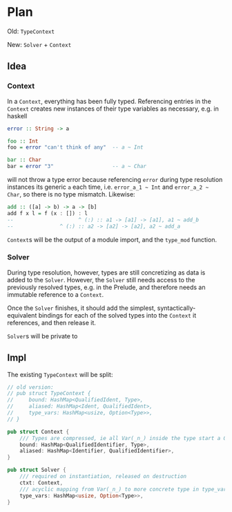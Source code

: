 Plan
====


Old: `TypeContext`

New: `Solver` + `Context`

Idea
----

### Context

In a `Context`, everything has been fully typed. Referencing entries in the `Context` creates new instances of their type variables as necessary, e.g. in haskell
``` haskell
error :: String -> a

foo :: Int
foo = error "can't think of any"  -- a ~ Int

bar :: Char
bar = error "3"                   -- a ~ Char
``` 
will not throw a type error because referencing `error` during type resolution instances its generic `a` each time, i.e. `error_a_1 ~ Int` and `error_a_2 ~ Char`, so there is no type mismatch. Likewise:
``` haskell
add :: ([a] -> b) -> a -> [b]
add f x l = f (x : []) : l
--                     ^ (:) :: a1 -> [a1] -> [a1], a1 ~ add_b
--               ^ (:) :: a2 -> [a2] -> [a2], a2 ~ add_a
```

`Context`s will be the output of a module import, and the `type_mod` function.

### Solver

During type resolution, however, types are still concretizing as data is added to the `Solver`. However, the `Solver` still needs access to the previously resolved types, e.g. in the Prelude, and therefore needs an immutable reference to a `Context`.

Once the `Solver` finishes, it should add the simplest, syntactically-equivalent bindings for each of the solved types into the `Context` it references, and then release it.

`Solver`s will be private to 

Impl
----

The existing `TypeContext` will be split:
``` rust
// old version:
// pub struct TypeContext {
//     bound: HashMap<QualifiedIdent, Type>,
//     aliased: HashMap<Ident, QualifiedIdent>,
//     type_vars: HashMap<usize, Option<Type>>,
// }

pub struct Context {
    /// Types are compressed, ie all Var(_n_) inside the type start a 0
    bound: HashMap<QualifiedIdentifier, Type>, 
    aliased: HashMap<Identifier, QualifiedIdentifier>,
}

pub struct Solver {
    /// required on instantiation, released on destruction
    ctxt: Context,
    /// acyclic mapping from Var(_n_) to more concrete type in type_vars
    type_vars: HashMap<usize, Option<Type>>,
}
```